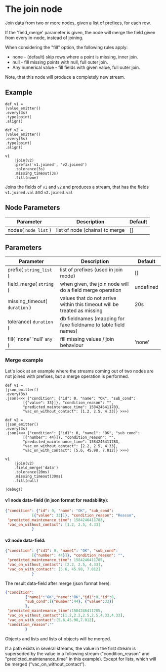 The join node
=====================

Join data from two or more nodes, given a list of prefixes, for each row.

If the 'field_merge' parameter is given, the node will merge the field given from every in-node, instead of
joining.

When considering the "fill" option, the following rules apply:

* none - (default) skip rows where a point is missing, inner join.
* null - fill missing points with null, full outer join.
* Any numerical value - fill fields with given value, full outer join.

Note, that this node will produce a completely new stream.



Example
-------
    
    def v1 =
    |value_emitter()
    .every(3s)
    .type(point)
    .align()

    def v2 =
    |value_emitter()
    .every(5s)
    .type(point)
    .align()

    v1
        |join(v2)
        .prefix('v1.joined', 'v2.joined')
        .tolerance(3s)
        .missing_timeout(3s)
        .fill(none)

Joins the fields of `v1` and `v2` and produces a stream, that has the fields `v1.joined.val` and `v2.joined.val`


Node Parameters
---------------
Parameter     | Description | Default 
--------------|-------------|--------- 
nodes( `node_list` )| list of node (chains) to merge  | []


Parameters
----------

Parameter     | Description | Default 
--------------|-------------|--------- 
prefix( `string_list` )| list of prefixes (used in join mode) | []
field_merge( `string` )|when given, the join node will do a field merge operation| undefined
missing_timeout( `duration` )| values that do not arrive within this timeout will be treated as missing | 20s
tolerance( `duration` )|db fieldnames (mapping for faxe fieldname to table field names)|
fill( 'none' 'null' `any` )|fill missing values / join behaviour|'none'


### Merge example

Let's look at an example where the streams coming out of two nodes are not joined with prefixes, but
a merge operation is performed. 

    def v1 =
    |json_emitter()
    .every(3s)
    .json(<<< {"condition": {"id": 0, "name": "OK", "sub_cond":
            [{"value": 33}]}, "condition_reason": "",
            "predicted_maintenance_time": 1584246411783,
            "vac_on_without_contact": [1.2, 2.5, 4.33]} >>>)
    
    def v2 =
    |json_emitter()
    .every(3s)
    .json(<<< {"condition": {"id1": 0, "name1": "OK", "sub_cond":
            [{"number": 44}]}, "condition_reason": "",
            "predicted_maintenance_time": 1584246411783,
            "vac_on_without_contact": [2.2, 2.5, 4.33],
            "vac_on_with_contact": [5.6, 45.98, 7.012]} >>>)
    
    v1
        |join(v2)
        .field_merge('data')
        .tolerance(20ms)
        .missing_timeout(30ms)
        .fill(null)

    |debug()
    
#### v1 node data-field (in json format for readability):
   
```json
{"condition": {"id": 0, "name": "OK", "sub_cond":
            [{"value": 33}]}, "condition_reason": "Reason",
 "predicted_maintenance_time": 1584246411783,
 "vac_on_without_contact": [1.2, 2.5, 4.33]
            }
```  
#### v2 node data-field:
   
```json
{"condition": {"id1": 0, "name1": "OK", "sub_cond":
            [{"number": 44}]}, "condition_reason": "",
 "predicted_maintenance_time": 1584246411785,
 "vac_on_without_contact": [2.2, 2.5, 4.33],
 "vac_on_with_contact": [5.6, 45.98, 7.012]
            }
```  
    
    
The result data-field after merge (json format here):

```json
{"condition":
         {"name1":"OK","name":"OK","id1":0,"id":0,
         "sub_cond":[{"number":44}, {"value":33}]
         },
 "predicted_maintenance_time":1584246411785,
 "vac_on_without_contact":[1.2,2.2,2.5,2.5,4.33,4.33],
 "vac_on_with_contact":[5.6,45.98,7.012],
 "condition_reason":""
         }
```

Objects and lists and lists of objects will be merged.

If a path exists in several streams, the value in the first stream is superseded by the value in
a following stream ("condition_reason" and "predicted_maintenance_time" in this example).
Except for lists, which will be merged ("vac_on_without_contact").

    